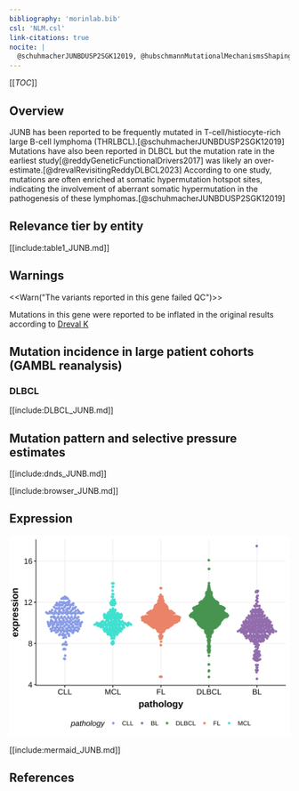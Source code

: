 ```yaml
---
bibliography: 'morinlab.bib'
csl: 'NLM.csl'
link-citations: true
nocite: |
  @schuhmacherJUNBDUSP2SGK12019, @hubschmannMutationalMechanismsShaping2021, @reddyGeneticFunctionalDrivers2017, @drevalRevisitingReddyDLBCL2023, @mottokIntegrativeGenomicAnalysis2019, 
---
```

[[_TOC_]]



## Overview
JUNB has been reported to be frequently mutated in T-cell/histiocyte-rich large B-cell lymphoma (THRLBCL).[@schuhmacherJUNBDUSP2SGK12019] Mutations have also been reported in DLBCL but the mutation rate in the earliest study[@reddyGeneticFunctionalDrivers2017] was likely an over-estimate.[@drevalRevisitingReddyDLBCL2023] According to one study, mutations are often enriched at somatic hypermutation hotspot sites, indicating the involvement of aberrant somatic hypermutation in the pathogenesis of these lymphomas.[@schuhmacherJUNBDUSP2SGK12019]


## Relevance tier by entity

[[include:table1_JUNB.md]]

## Warnings

<<Warn("The variants reported in this gene failed QC")>>

Mutations in this gene were reported to be inflated in the original results according to [Dreval K](https://www.biorxiv.org/content/10.1101/2023.11.21.567983v1)

## Mutation incidence in large patient cohorts (GAMBL reanalysis)

### DLBCL
[[include:DLBCL_JUNB.md]]


## Mutation pattern and selective pressure estimates

[[include:dnds_JUNB.md]]




[[include:browser_JUNB.md]]

## Expression
![](images/gene_expression/JUNB_by_pathology.svg)
<!-- ORIGIN: reddyGeneticFunctionalDrivers2017 -->
<!-- DLBCL: reddyGeneticFunctionalDrivers2017 -->
<!-- PMBL: mottokIntegrativeGenomicAnalysis2019b -->


[[include:mermaid_JUNB.md]]

## References

